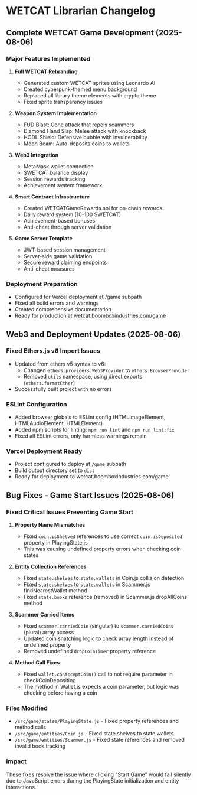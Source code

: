 # WETCAT Librarian Changelog

## Complete WETCAT Game Development (2025-08-06)

### Major Features Implemented
1. **Full WETCAT Rebranding**
   - Generated custom WETCAT sprites using Leonardo AI
   - Created cyberpunk-themed menu background
   - Replaced all library theme elements with crypto theme
   - Fixed sprite transparency issues

2. **Weapon System Implementation**
   - FUD Blast: Cone attack that repels scammers
   - Diamond Hand Slap: Melee attack with knockback
   - HODL Shield: Defensive bubble with invulnerability
   - Moon Beam: Auto-deposits coins to wallets

3. **Web3 Integration**
   - MetaMask wallet connection
   - $WETCAT balance display
   - Session rewards tracking
   - Achievement system framework

4. **Smart Contract Infrastructure**
   - Created WETCATGameRewards.sol for on-chain rewards
   - Daily reward system (10-100 $WETCAT)
   - Achievement-based bonuses
   - Anti-cheat through server validation

5. **Game Server Template**
   - JWT-based session management
   - Server-side game validation
   - Secure reward claiming endpoints
   - Anti-cheat measures

### Deployment Preparation
- Configured for Vercel deployment at /game subpath
- Fixed all build errors and warnings
- Created comprehensive documentation
- Ready for production at wetcat.boomboxindustries.com/game

## Web3 and Deployment Updates (2025-08-06)

### Fixed Ethers.js v6 Import Issues
- Updated from ethers v5 syntax to v6:
  - Changed `ethers.providers.Web3Provider` to `ethers.BrowserProvider`
  - Removed `utils` namespace, using direct exports (`ethers.formatEther`)
- Successfully built project with no errors

### ESLint Configuration
- Added browser globals to ESLint config (HTMLImageElement, HTMLAudioElement, HTMLElement)
- Added npm scripts for linting: `npm run lint` and `npm run lint:fix`
- Fixed all ESLint errors, only harmless warnings remain

### Vercel Deployment Ready
- Project configured to deploy at `/game` subpath
- Build output directory set to `dist`
- Ready for deployment to wetcat.boomboxindustries.com/game

## Bug Fixes - Game Start Issues (2025-08-06)

### Fixed Critical Issues Preventing Game Start

1. **Property Name Mismatches**
   - Fixed `coin.isShelved` references to use correct `coin.isDeposited` property in PlayingState.js
   - This was causing undefined property errors when checking coin states

2. **Entity Collection References**
   - Fixed `state.shelves` to `state.wallets` in Coin.js collision detection
   - Fixed `state.shelves` to `state.wallets` in Scammer.js findNearestWallet method
   - Fixed `state.books` reference (removed) in Scammer.js dropAllCoins method

3. **Scammer Carried Items**
   - Fixed `scammer.carriedCoin` (singular) to `scammer.carriedCoins` (plural) array access
   - Updated coin snatching logic to check array length instead of undefined property
   - Removed undefined `dropCoinTimer` property reference

4. **Method Call Fixes**
   - Fixed `wallet.canAcceptCoin()` call to not require parameter in checkCoinDepositing
   - The method in Wallet.js expects a coin parameter, but logic was checking before having a coin

### Files Modified
- `/src/game/states/PlayingState.js` - Fixed property references and method calls
- `/src/game/entities/Coin.js` - Fixed state.shelves to state.wallets
- `/src/game/entities/Scammer.js` - Fixed state references and removed invalid book tracking

### Impact
These fixes resolve the issue where clicking "Start Game" would fail silently due to JavaScript errors during the PlayingState initialization and entity interactions.